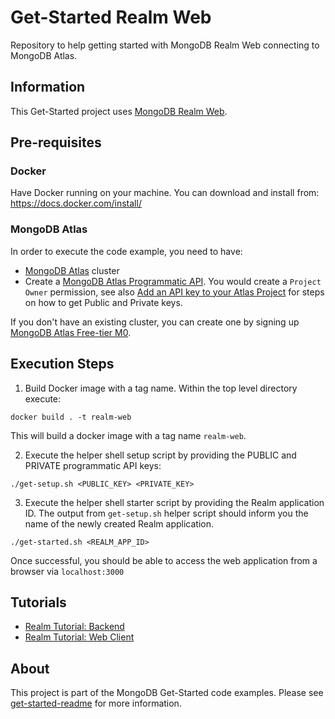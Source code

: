 # Get-Started Realm Web

Repository to help getting started with MongoDB Realm Web connecting to MongoDB Atlas.

## Information

This Get-Started project uses [MongoDB Realm Web](https://docs.mongodb.com/realm/get-started/introduction-web). 

## Pre-requisites 

### Docker 

Have Docker running on your machine. You can download and install from: https://docs.docker.com/install/

### MongoDB Atlas

In order to execute the code example, you need to have: 

* [MongoDB Atlas](https://www.mongodb.com/cloud/atlas) cluster
* Create a [MongoDB Atlas Programmatic API](https://docs.atlas.mongodb.com/configure-api-access#programmatic-api-keys). You would create a `Project Owner` permission, see also [Add an API key to your Atlas Project](https://docs.mongodb.com/realm/tutorial/realm-app#d.-add-an-api-key-to-your-atlas-project---log-into-the-realm-cli) for steps on how to get Public and Private keys. 

If you don't have an existing cluster, you can create one by signing up [MongoDB Atlas Free-tier M0](https://docs.atlas.mongodb.com/getting-started/). 

##  Execution Steps 

1. Build Docker image with a tag name. Within the top level directory execute: 
  ```
  docker build . -t realm-web
  ```
   This will build a docker image with a tag name `realm-web`. 

2. Execute the helper shell setup script by providing the PUBLIC and PRIVATE programmatic API keys: 
  ```
  ./get-setup.sh <PUBLIC_KEY> <PRIVATE_KEY>
  ```
3. Execute the helper shell starter script by providing the Realm application ID. The output from `get-setup.sh` helper script should inform you the name of the newly created Realm application. 
  ```
  ./get-started.sh <REALM_APP_ID>
  ```
Once successful, you should be able to access the web application from a browser via `localhost:3000`

## Tutorials

* [Realm Tutorial: Backend](https://docs.mongodb.com/realm/tutorial/realm-app)
* [Realm Tutorial: Web Client](https://docs.mongodb.com/realm/tutorial/web-graphql)


## About 

This project is part of the MongoDB Get-Started code examples. Please see [get-started-readme](https://github.com/mongodb-developer/get-started-readme) for more information. 
